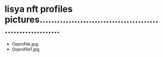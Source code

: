 # lisya nft profiles pictures............................................................
- 0xprofile.jpg.
- 0xprofile1.jpg
